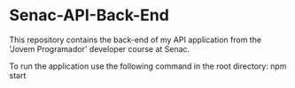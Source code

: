 # Senac-API-Back-End

This repository contains the back-end of my API application from the 'Jovem Programador' developer course at Senac.

To run the application use the following command in the root directory: npm start
